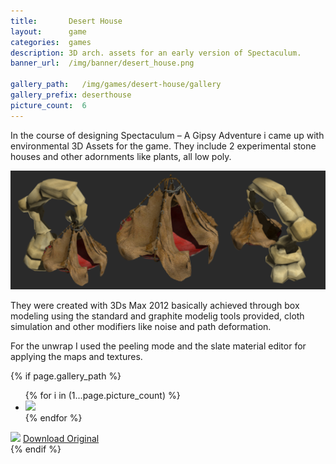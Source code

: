 ```yaml
---
title:       Desert House
layout:      game
categories:  games
description: 3D arch. assets for an early version of Spectaculum.
banner_url:  /img/banner/desert_house.png

gallery_path:   /img/games/desert-house/gallery
gallery_prefix: deserthouse
picture_count:  6
---
```


In the course of designing Spectaculum – A Gipsy Adventure i came up with
environmental 3D Assets for the game. They include 2 experimental stone houses
and other adornments like plants, all low poly.

<img src="/img/games/desert-house/desert-house-big.png"
     alt="Desert House">

They were created with 3Ds Max 2012 basically achieved through box modeling
using the standard and graphite modelig tools provided, cloth simulation and
other modifiers like noise and path deformation.

For the unwrap I used the peeling mode and the slate material editor for
applying the maps and textures.

<!-- gallery snippet -->
{% if page.gallery_path %}
<div class="gallery">
  <ul>
    {% for i in (1...page.picture_count) %}
    <li>
      <a {% if i == 1 %}class="active"{% endif %}
         href="{{ page.gallery_path }}/{{ page.gallery_prefix }}-original-{{ i }}.png"
         data-preview-url="{{ page.gallery_path }}/{{ page.gallery_prefix }}-preview-{{ i }}.png">
        <img src="{{ page.gallery_path }}/{{ page.gallery_prefix }}-thumb-{{ i }}.png" />
      </a>
    </li>
    {% endfor %}
  </ul>

  <div class="display-wrapper">
    <img src="{{ page.gallery_path }}/{{ page.gallery_prefix }}-preview-1.png" />
    <a href="{{ page.gallery_path }}/{{ page.gallery_prefix }}-original-1.png">Download Original</a>
  </div>
</div>
{% endif %}
<!-- gallery snippet -->
